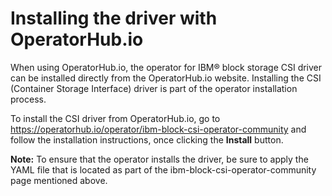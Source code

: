 # Installing the driver with OperatorHub.io

When using OperatorHub.io, the operator for IBM® block storage CSI driver can be installed directly from the OperatorHub.io website. Installing the CSI (Container Storage Interface) driver is part of the operator installation process.

To install the CSI driver from OperatorHub.io, go to https://operatorhub.io/operator/ibm-block-csi-operator-community and follow the installation instructions, once clicking the **Install** button.

**Note:** To ensure that the operator installs the driver, be sure to apply the YAML file that is located as part of the ibm-block-csi-operator-community page mentioned above.
